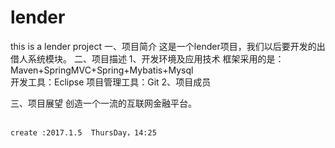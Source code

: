 # lender
this is a lender project
一、项目简介
	这是一个lender项目，我们以后要开发的出借人系统模块。
二、项目描述
	1、开发环境及应用技术
		框架采用的是：  Maven+SpringMVC+Spring+Mybatis+Mysql    
		开发工具：Eclipse 
		项目管理工具：Git
	2、项目成员
		
三、项目展望
	创造一个一流的互联网金融平台。








                                                                               create :2017.1.5  ThursDay，14:25 

